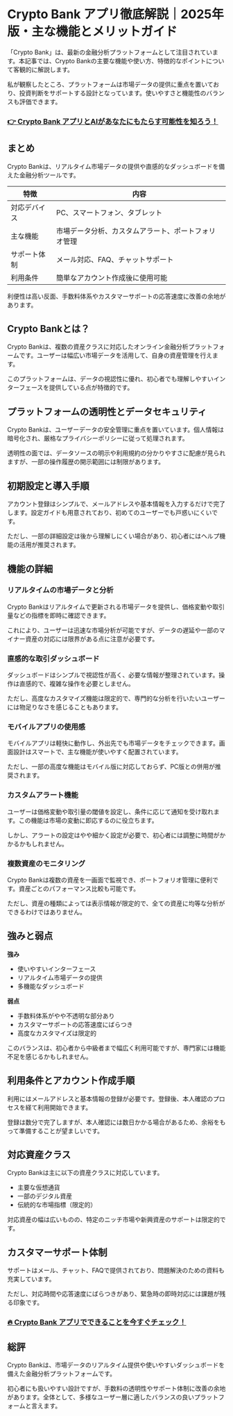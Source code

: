 # Crypto Bank アプリ徹底解説｜2025年版・主な機能とメリットガイド
 

「Crypto Bank」は、最新の金融分析プラットフォームとして注目されています。本記事では、Crypto Bankの主要な機能や使い方、特徴的なポイントについて客観的に解説します。  

私が観察したところ、プラットフォームは市場データの提供に重点を置いており、投資判断をサポートする設計となっています。使いやすさと機能性のバランスも評価できます。

### [👉  Crypto Bank アプリとAIがあなたにもたらす可能性を知ろう！](https://tinyurl.com/23gcltty)
## まとめ

Crypto Bankは、リアルタイム市場データの提供や直感的なダッシュボードを備えた金融分析ツールです。  

| 特徴               | 内容                                  |
|------------------|-------------------------------------|
| 対応デバイス        | PC、スマートフォン、タブレット                 |
| 主な機能           | 市場データ分析、カスタムアラート、ポートフォリオ管理     |
| サポート体制        | メール対応、FAQ、チャットサポート                   |
| 利用条件           | 簡単なアカウント作成後に使用可能                 |

利便性は高い反面、手数料体系やカスタマーサポートの応答速度に改善の余地があります。

## Crypto Bankとは？

Crypto Bankは、複数の資産クラスに対応したオンライン金融分析プラットフォームです。ユーザーは幅広い市場データを活用して、自身の資産管理を行えます。  

このプラットフォームは、データの視認性に優れ、初心者でも理解しやすいインターフェースを提供している点が特徴的です。

## プラットフォームの透明性とデータセキュリティ

Crypto Bankは、ユーザーデータの安全管理に重点を置いています。個人情報は暗号化され、厳格なプライバシーポリシーに従って処理されます。  

透明性の面では、データソースの明示や利用規約の分かりやすさに配慮が見られますが、一部の操作履歴の開示範囲には制限があります。

## 初期設定と導入手順

アカウント登録はシンプルで、メールアドレスや基本情報を入力するだけで完了します。設定ガイドも用意されており、初めてのユーザーでも戸惑いにくいです。  

ただし、一部の詳細設定は後から理解しにくい場合があり、初心者にはヘルプ機能の活用が推奨されます。

## 機能の詳細

### リアルタイムの市場データと分析

Crypto Bankはリアルタイムで更新される市場データを提供し、価格変動や取引量などの指標を即時に確認できます。  

これにより、ユーザーは迅速な市場分析が可能ですが、データの遅延や一部のマイナー資産の対応には限界がある点に注意が必要です。

### 直感的な取引ダッシュボード

ダッシュボードはシンプルで視認性が高く、必要な情報が整理されています。操作は直感的で、複雑な操作を必要としません。  

ただし、高度なカスタマイズ機能は限定的で、専門的な分析を行いたいユーザーには物足りなさを感じることもあります。

### モバイルアプリの使用感

モバイルアプリは軽快に動作し、外出先でも市場データをチェックできます。画面設計はスマートで、主な機能が使いやすく配置されています。  

ただし、一部の高度な機能はモバイル版に対応しておらず、PC版との併用が推奨されます。

### カスタムアラート機能

ユーザーは価格変動や取引量の閾値を設定し、条件に応じて通知を受け取れます。この機能は市場の変動に即応するのに役立ちます。  

しかし、アラートの設定はやや細かく設定が必要で、初心者には調整に時間がかかるかもしれません。

### 複数資産のモニタリング

Crypto Bankは複数の資産を一画面で監視でき、ポートフォリオ管理に便利です。資産ごとのパフォーマンス比較も可能です。  

ただし、資産の種類によっては表示情報が限定的で、全ての資産に均等な分析ができるわけではありません。

## 強みと弱点

**強み**  
- 使いやすいインターフェース  
- リアルタイム市場データの提供  
- 多機能なダッシュボード  

**弱点**  
- 手数料体系がやや不透明な部分あり  
- カスタマーサポートの応答速度にばらつき  
- 高度なカスタマイズは限定的  

このバランスは、初心者から中級者まで幅広く利用可能ですが、専門家には機能不足を感じるかもしれません。

## 利用条件とアカウント作成手順

利用にはメールアドレスと基本情報の登録が必要です。登録後、本人確認のプロセスを経て利用開始できます。  

登録は数分で完了しますが、本人確認には数日かかる場合があるため、余裕をもって準備することが望ましいです。

## 対応資産クラス

Crypto Bankは主に以下の資産クラスに対応しています。  

- 主要な仮想通貨  
- 一部のデジタル資産  
- 伝統的な市場指標（限定的）  

対応資産の幅は広いものの、特定のニッチ市場や新興資産のサポートは限定的です。

## カスタマーサポート体制

サポートはメール、チャット、FAQで提供されており、問題解決のための資料も充実しています。  

ただし、対応時間や応答速度にばらつきがあり、緊急時の即時対応には課題が残る印象です。

### [🔥 Crypto Bank アプリでできることを今すぐチェック！](https://tinyurl.com/23gcltty)
## 総評

Crypto Bankは、市場データのリアルタイム提供や使いやすいダッシュボードを備えた金融分析プラットフォームです。  

初心者にも扱いやすい設計ですが、手数料の透明性やサポート体制に改善の余地があります。全体として、多様なユーザー層に適したバランスの良いプラットフォームと言えます。
